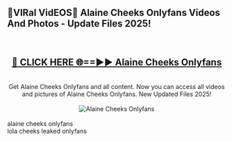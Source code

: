<h2>🔴VIRal VidEOS🔴 Alaine Cheeks Onlyfans Videos And Photos - Update Files 2025!</h2>
<br>
<div align="center">
<h2><a href="https://virallinks.top/odZfE0" rel="nofollow">🔴 CLICK HERE 🌐==►► Alaine Cheeks Onlyfans</a></h2>
<br>
Get Alaine Cheeks Onlyfans and all content. Now you can access all videos and pictures of Alaine Cheeks Onlyfans. New Updated Files 2025!
<br>
<br>
<a href="https://virallinks.top/odZfE0" rel="nofollow" data-target="animated-image.originalLink"><img src="https://i.imgur.com/dJHk4Zq.gif)" alt="Alaine Cheeks Onlyfans" style="max-width: 100%; display: inline-block;" data-target="animated-image.originalImage"></a>
</div>
<br>
alaine cheeks onlyfans<br>
lola cheeks leaked onlyfans
